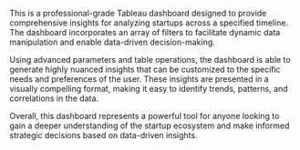 This is a professional-grade Tableau dashboard designed to provide comprehensive insights for analyzing startups across a specified timeline. The dashboard incorporates an array of filters to facilitate dynamic data manipulation and enable data-driven decision-making.

Using advanced parameters and table operations, the dashboard is able to generate highly nuanced insights that can be customized to the specific needs and preferences of the user. These insights are presented in a visually compelling format, making it easy to identify trends, patterns, and correlations in the data.

Overall, this dashboard represents a powerful tool for anyone looking to gain a deeper understanding of the startup ecosystem and make informed strategic decisions based on data-driven insights.
